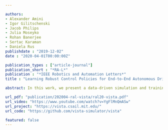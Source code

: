 ```yaml
---

authors:
- Alexander Amini
- Igor Gilitschenski
- Jacob Philips
- Julia Moseyko
- Rohan Banerjee
- Sertac Karaman
- Daniela Rus
publishdate : "2019-12-02"
date : "2020-04-01T00:00:00Z"

publication_types : ["article-journal"]
publication_short : "*RA-L*"
publication : "*IEEE Robotics and Automation Letters*"
title : "Learning Robust Control Policies for End-to-End Autonomous Driving from Data-Driven Simulation"

abstract: In this work, we present a data-driven simulation and training engine capable of learning end-to-end autonomous vehicle control policies using only sparse rewards. By leveraging real, human-collected trajectories through an environment, we render novel training data that allows virtual agents to drive along a continuum of new local trajectories consistent with the road appearance and semantics, each with a different view of the scene. We demonstrate the ability of policies learned within our simulator to generalize to and navigate in previously unseen real-world roads, without access to any human control labels during training. Our results validate the learned policy onboard a full-scale autonomous vehicle, including in previously un-encountered scenarios, such as new roads and novel, complex, near-crash situations. Our methods are scalable, leverage reinforcement learning, and apply broadly to situations requiring effective perception and robust operation in the physical world.

url_pdf: "publication/202004-ral-vista/ral20-vista.pdf"
url_video: "https://www.youtube.com/watch?v=YgFlMnQmASw"
url_project: "https://vista.csail.mit.edu/"
url_code: "https://github.com/vista-simulator/vista"

featured: false
---
```


